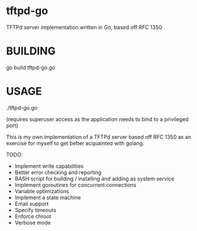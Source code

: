 # tftpd-go
TFTPd server implementation written in Go, based off RFC 1350

BUILDING
========

go build tftpd-go.go

USAGE
=====

./tftpd-go.go

(requires superuser access as the application needs to bind to a privileged port)

This is my own implementation of a TFTPd server based off RFC 1350 as an exercise for myself to get better acquainted with golang.

TODO:

* Implement write capabilities
* Better error checking and reporting
* BASH script for building / installing and adding as system service
* Implement goroutines for concurrent connections
* Variable optimizations
* Implement a state machine
* Email support
* Specify timeouts
* Enforce chroot
* Verbose mode
